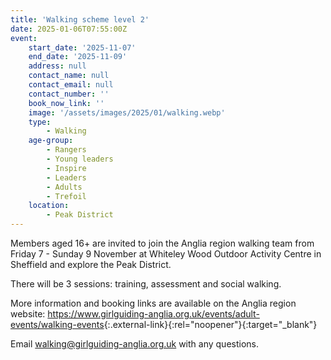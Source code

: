 ```yaml
---
title: 'Walking scheme level 2'
date: 2025-01-06T07:55:00Z
event:
    start_date: '2025-11-07'
    end_date: '2025-11-09'
    address: null
    contact_name: null
    contact_email: null
    contact_number: ''
    book_now_link: ''
    image: '/assets/images/2025/01/walking.webp'
    type:
        - Walking
    age-group:
        - Rangers
        - Young leaders
        - Inspire
        - Leaders
        - Adults
        - Trefoil
    location:
        - Peak District
---
```

Members aged 16+ are invited to join the Anglia region walking team from Friday 7 - Sunday 9 November at Whiteley Wood Outdoor Activity Centre in Sheffield and explore the Peak District.

There will be 3 sessions: training, assessment and social walking.

More information and booking links are available on the Anglia region website: <https://www.girlguiding-anglia.org.uk/events/adult-events/walking-events>{:.external-link}{:rel="noopener"}{:target="_blank"}

Email <walking@girlguiding-anglia.org.uk> with any questions.

